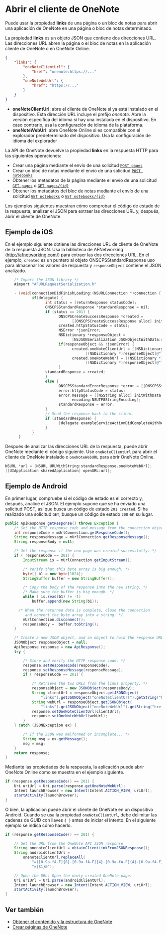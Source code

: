 # <a name="open-the-onenote-client"></a>Abrir el cliente de OneNote

Puede usar la propiedad **links** de una página o un bloc de notas para abrir una aplicación de OneNote en una página o bloc de notas determinado. 

La propiedad **links** es un objeto JSON que contiene dos direcciones URL. Las direcciones URL abren la página o el bloc de notas en la aplicación cliente de OneNote o en OneNote Online.

```json
{ 
    "links": {
        "oneNoteClientUrl": {
            "href": "onenote:https://..."
        },
        "oneNoteWebUrl": {
            "href": "https://..."
        }
    }
}
```

- **oneNoteClientUrl**: abre el cliente de OneNote si ya está instalado en el dispositivo. Esta dirección URL incluye el prefijo *onenote*.
Abre la versión específica del idioma si hay una instalada en el dispositivo. En caso contrario, usa la configuración de idioma de la plataforma.
- **oneNoteWebUrl**: abre OneNote Online si es compatible con el explorador predeterminado del dispositivo. Usa la configuración de idioma del explorador


La API de OneNote devuelve la propiedad **links** en la respuesta HTTP para las siguientes operaciones:

- Crear una página mediante el envío de una solicitud [`POST pages`](../api-reference/v1.0/api/section_post_pages.md)
- Crear un bloc de notas mediante el envío de una solicitud [`POST notebooks`](../api-reference/v1.0/api/onenote_post_notebooks.md)
- Obtener los metadatos de la página mediante el envío de una solicitud [`GET pages`](../api-reference/v1.0/api/page_get.md) o [`GET pages/{id}`](../api-reference/v1.0/api/page_get.md)
- Obtener los metadatos del bloc de notas mediante el envío de una solicitud [`GET notebooks`](../api-reference/v1.0/api/notebook_get.md) o [`GET notebooks/{id}`](../api-reference/v1.0/api/notebook_get.md)

Los ejemplos siguientes muestran cómo comprobar el código de estado de la respuesta, analizar el JSON para extraer las direcciones URL y, después, abrir el cliente de OneNote.

## <a name="ios-example"></a>Ejemplo de iOS

En el ejemplo siguiente obtiene las direcciones URL de cliente de OneNote de la respuesta JSON. Usa la biblioteca de AFNetworking (http://afnetworking.com/) para extraer las dos direcciones URL. En el ejemplo, `created` es un puntero al objeto ONSCPSStandardResponse uso para almacenar los valores de respuesta y `responseObject` contiene el JSON analizado.

```objectivec
    /* Import the JSON library */
    #import "AFURLRequestSerialization.h"

    - (void)connectionDidFinishLoading:(NSURLConnection *)connection {
            if(delegate) {
                  int status = [returnResponse statusCode];
                  ONSCPSStandardResponse *standardResponse = nil;
                  if (status == 201) {
                        ONSCPSCreateSuccessResponse *created = 
                              [[ONSCPSCreateSuccessResponse alloc] init];
                        created.httpStatusCode = status;
                        NSError *jsonError;
                        NSDictionary *responseObject = 
                              [NSJSONSerialization JSONObjectWithData:returnData options:0 error:&jsonError];
                        if(responseObject && !jsonError) {
                              created.oneNoteClientUrl = ((NSDictionary *)
                                    ((NSDictionary *)responseObject[@"links"])[@"oneNoteClientUrl"])[@"href"];
                              created.oneNoteWebUrl = ((NSDictionary *)
                                    ((NSDictionary *)responseObject[@"links"])[@"oneNoteWebUrl"])[@"href"];
                        }
                  standardResponse = created;
                  }
                  else {
                        ONSCPSStandardErrorResponse *error = [[ONSCPSStandardErrorResponse alloc] init];
                        error.httpStatusCode = status;
                        error.message = [[NSString alloc] initWithData:returnData 
                              encoding:NSUTF8StringEncoding];
                        standardResponse = error;
                  }
                  // Send the response back to the client.
                  if (standardResponse) {
                        [delegate exampleServiceActionDidCompleteWithResponse: standardResponse];
                  }
            }
      }
``` 

Después de analizar las direcciones URL de la respuesta, puede abrir OneNote mediante el código siguiente. Use `oneNoteClientUrl` para abrir el cliente de OneNote instalado o `oneNoteWebURL` para abrir OneNote Online.

```objectivec
NSURL *url = [NSURL URLWithString:standardResponse.oneNoteWebUrl];
[[UIApplication sharedApplication] openURL:url];
```

## <a name="android-example"></a>Ejemplo de Android

En primer lugar, compruebe si el código de estado es el correcto y, después, analice el JSON. El ejemplo supone que se ha enviado una solicitud POST, así que busca un código de estado `201 Created`. Si ha realizado una solicitud `GET`, busque un código de estado `200` en su lugar.

```java
public ApiResponse getResponse() throws Exception {
    /* Get the HTTP response code and message from the connection object */
    int responseCode = mUrlConnection.getResponseCode();
    String responseMessage = mUrlConnection.getResponseMessage();
    String responseBody = null;

    /* Get the response if the new page was created successfully. */
    if ( responseCode == 201) {
        InputStream is = mUrlConnection.getInputStream();

        /* Verify that this byte array is big enough. */
        byte[] b1 = new byte[1024];
        StringBuffer buffer = new StringBuffer();

        /* Copy the body of the response into the new string. */
        /* Make sure the buffer is big enough. */
        while ( is.read(b1) != -1)
            buffer.append(new String(b1));

      /* When the returned data is complete, close the connection 
         and convert the byte array into a string. */
        mUrlConnection.disconnect();
        responseBody =  buffer.toString();
    }

    /* Create a new JSON object, and an object to hold the response URLs. */
    JSONObject responseObject = null;
    ApiResponse response = new ApiResponse();
    try {

        /* Store and verify the HTTP response code. */
        response.setResponseCode(responseCode);
        response.setResponseMessage(responseMessage);
        if ( responseCode == 201) {

            /* Retrieve the two URLs from the links property. */
            responseObject = new JSONObject(responseBody);
            String clientUrl = responseObject.getJSONObject(
                "links").getJSONObject("oneNoteClientUrl").getString("href");
            String webUrl = responseObject.getJSONObject(
                "links").getJSONObject("oneNoteWebUrl").getString("href");
            response.setOneNoteClientUrl(clientUrl);
            response.setOneNoteWebUrl(webUrl);
        }
    } catch (JSONException ex) {

        /* If the JSON was malformed or incomplete... */
        String msg = ex.getMessage();
        msg = msg;
    }
    return response;
}
```

Mediante las propiedades de la respuesta, la aplicación puede abrir OneNote Online como se muestra en el ejemplo siguiente.

```java 
if (response.getResponseCode() == 201) {
    Uri uriUrl = Uri.parse(response.getOneNoteWebUrl);  
    Intent launchBrowser = new Intent(Intent.ACTION_VIEW, uriUrl); 
    startActivity(launchBrowser);
}
```
 
O bien, la aplicación puede abrir el cliente de OneNote en un dispositivo Android. Cuando se usa la propiedad `oneNoteClientUrl`, debe delimitar las cadenas de GUID con llaves `{ }` antes de iniciar el intento. En el siguiente ejemplo se indica cómo hacerlo.

```java 
if (response.getResponseCode() == 201) {

    // Get the URL from the OneNote API JSON response.
    String onenoteClientUrl = obtainClientLinkFromJSONResponse();
    String androidClientUrl = 
        onenoteClientUrl.replaceAll(
            "=([0-9a-fA-F]{8}-[0-9a-fA-F]{4}-[0-9a-fA-F]{4}-[0-9a-fA-F]{4}-[0-9a-fA-F]{12})&",
            "={$1}&");

    // Open the URL: Open the newly created OneNote page.
    Uri uriUrl = Uri.parse(androidClientUrl);  
    Intent launchBrowser = new Intent(Intent.ACTION_VIEW, uriUrl); 
    startActivity(launchBrowser);
}
```

## <a name="see-also"></a>Ver también

- [Obtener el contenido y la estructura de OneNote](https://msdn.microsoft.com/en-us/office/office365/howto/onenote-get-content)
- [Crear páginas de OneNote](../api-reference/v1.0/api/section_post_pages.md)